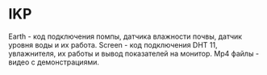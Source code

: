 # IKP 
Earth - код подключения помпы, датчика влажности почвы, датчик уровня воды и их работа.
Screen - код подключения DHT 11, увлажнителя, их работы и вывод показателей на монитор. Mp4 файлы - видео с демонстрациями.
